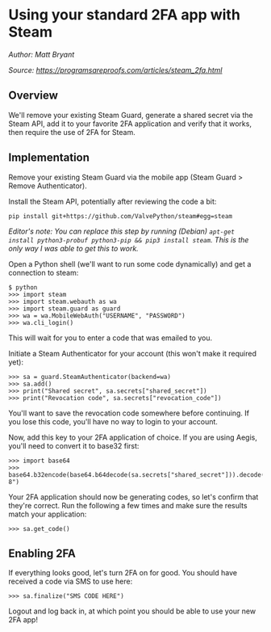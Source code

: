 # Using your standard 2FA app with Steam

*Author: Matt Bryant*

*Source: https://programsareproofs.com/articles/steam_2fa.html*


## Overview

We'll remove your existing Steam Guard, generate a shared secret via the Steam API, add it to your favorite 2FA application and verify that it works, then require the use of 2FA for Steam.

## Implementation

Remove your existing Steam Guard via the mobile app (Steam Guard > Remove Authenticator).

Install the Steam API, potentially after reviewing the code a bit:

```
pip install git+https://github.com/ValvePython/steam#egg=steam
```

*Editor's note: You can replace this step by running (Debian) `apt-get install python3-probuf python3-pip && pip3 install steam`. This is the only way I was able to get this to work.*

Open a Python shell (we'll want to run some code dynamically) and get a connection to steam:

```
$ python
>>> import steam
>>> import steam.webauth as wa
>>> import steam.guard as guard
>>> wa = wa.MobileWebAuth("USERNAME", "PASSWORD")
>>> wa.cli_login()
```

This will wait for you to enter a code that was emailed to you.

Initiate a Steam Authenticator for your account (this won't make it required yet):

```
>>> sa = guard.SteamAuthenticator(backend=wa)
>>> sa.add()
>>> print("Shared secret", sa.secrets["shared_secret"])
>>> print("Revocation code", sa.secrets["revocation_code"])
```

You'll want to save the revocation code somewhere before continuing. If you lose this code, you'll have no way to login to your account.

Now, add this key to your 2FA application of choice. If you are using Aegis, you'll need to convert it to base32 first:

```
>>> import base64
>>> base64.b32encode(base64.b64decode(sa.secrets["shared_secret"])).decode("utf-8")
```

Your 2FA application should now be generating codes, so let's confirm that they're correct. Run the following a few times and make sure the results match your application:

```
>>> sa.get_code()
```

## Enabling 2FA

If everything looks good, let's turn 2FA on for good. You should have received a code via SMS to use here:

```
>>> sa.finalize("SMS CODE HERE")
```

Logout and log back in, at which point you should be able to use your new 2FA app!
